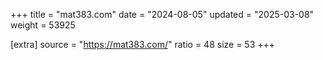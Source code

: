 +++
title = "mat383.com"
date = "2024-08-05"
updated = "2025-03-08"
weight = 53925

[extra]
source = "https://mat383.com/"
ratio = 48
size = 53
+++
